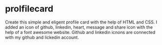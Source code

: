 # prolfilecard
Create this simple and eligent profile card with the help of HTML and CSS.
I added an icon of github, linkedin, heart, message and share icon with the help of a font awesome website.
Github and linkedin icnons are connected with my github and lickedin account.
